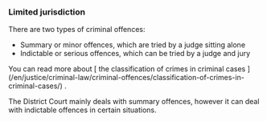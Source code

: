 ###  Limited jurisdiction

There are two types of criminal offences:

  * Summary or minor offences, which are tried by a judge sitting alone 
  * Indictable or serious offences, which can be tried by a judge and jury 

You can read more about [ the classification of crimes in criminal cases
](/en/justice/criminal-law/criminal-offences/classification-of-crimes-in-
criminal-cases/) .

The District Court mainly deals with summary offences, however it can deal
with indictable offences in certain situations.
